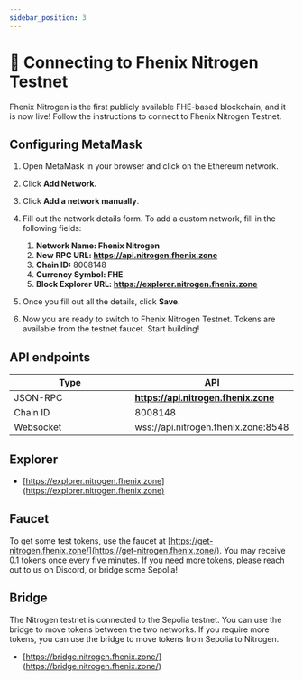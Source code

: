 ```yaml
---
sidebar_position: 3
---
```


# 🔗 Connecting to Fhenix Nitrogen Testnet

Fhenix Nitrogen is the first publicly available FHE-based blockchain, and it is now live! Follow the instructions to connect to Fhenix Nitrogen Testnet.

## Configuring MetaMask

1. Open MetaMask in your browser and click on the Ethereum network.
2. Click **Add Network.**
3. Click **Add a network manually**.

4. Fill out the network details form. To add a custom network, fill in the following fields:
   1. **Network Name: Fhenix Nitrogen**
   2. **New RPC URL: https://api.nitrogen.fhenix.zone**
   3. **Chain ID:** 8008148
   4. **Currency Symbol: FHE**
   5. **Block Explorer URL: https://explorer.nitrogen.fhenix.zone**
5. Once you fill out all the details, click **Save**.
6. Now you are ready to switch to Fhenix Nitrogen Testnet. Tokens are available from the testnet faucet. Start building!

## API endpoints

<table>
   <thead>
      <tr>
         <th width="222">Type</th>
         <th>API</th>
      </tr>
   </thead>
   <tbody>
      <tr>
         <td>JSON-RPC</td>
         <td><a href="https://api.nitrogen.fhenix.zone"><strong>https://api.nitrogen.fhenix.zone</strong></a></td>
      </tr>
      <tr>
         <td>Chain ID</td>
         <td>8008148</td>
      </tr>
      <tr>
         <td>Websocket</td>
         <td>wss://api.nitrogen.fhenix.zone:8548</td>
      </tr>
   </tbody>
</table>

## Explorer

- [https://explorer.nitrogen.fhenix.zone](https://explorer.nitrogen.fhenix.zone)

## Faucet

To get some test tokens, use the faucet at [https://get-nitrogen.fhenix.zone/](https://get-nitrogen.fhenix.zone/).
You may receive 0.1 tokens once every five minutes. If you need more tokens, please reach out to us on Discord, or bridge some Sepolia!

## Bridge

The Nitrogen testnet is connected to the Sepolia testnet. You can use the bridge to move tokens between the two networks.
If you require more tokens, you can use the bridge to move tokens from Sepolia to Nitrogen.

- [https://bridge.nitrogen.fhenix.zone/](https://bridge.nitrogen.fhenix.zone/)
